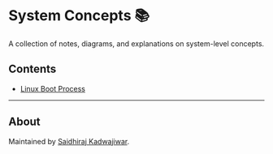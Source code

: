 # System Concepts 📚

A collection of notes, diagrams, and explanations on system-level concepts.

## Contents
- [Linux Boot Process](./linux-boot-process/README.md)

---

## About
Maintained by [Saidhiraj Kadwajiwar](https://github.com/saidhirajk).
